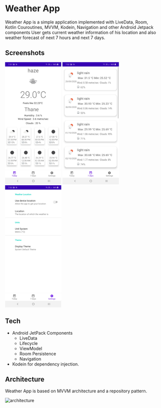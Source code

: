 # Weather App
Weather App is a simple application implemented with LiveData, Room, Kotlin Couroutines, MVVM, Kodein, Navigation and other Android Jetpack components
User gets current weather information of his location and also weather forecast of next 7 hours and next 7 days.

## Screenshots
<img src="screenshots/Screenshot_20200929-195150_Weather App.jpg" height="400" alt="Screenshot"/> <img src="screenshots/Screenshot_20200929-195206_Weather App.jpg" height="400" alt="Screenshot"/> <img src="screenshots/Screenshot_20200929-195215_Weather App.jpg" height="400" alt="Screenshot"/>

## Tech
- Android JetPack Components
  - LiveData 
  - Lifecycle 
  - ViewModel 
  - Room Persistence
  - Navigation
- Kodein for dependency injection.

## Architecture
Weather App is based on MVVM architecture and a repository pattern.

![architecture](https://user-images.githubusercontent.com/24237865/77502018-f7d36000-6e9c-11ea-92b0-1097240c8689.png)
